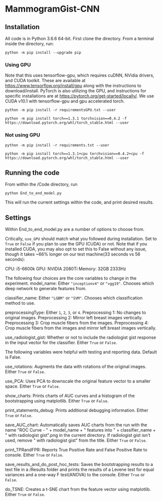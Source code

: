 # MammogramGist-CNN

## Installation
All code is in Python 3.6.6 64-bit.
First clone the directory. From a terminal inside the directory, run:

```python -m pip install --upgrade pip```


### Using GPU

Note that this uses tensorflow-gpu, which requires cuDNN, NVidia drivers, and CUDA toolkit. These are available at https://www.tensorflow.org/install/gpu along with the instructions to download/install. PyTorch is also utilizing the GPU, and instructions for specific installations are at https://pytorch.org/get-started/locally/. We use CUDA v10.1 with tensorflow-gpu and gpu accelerated torch.

```python -m pip install -r requirementsGPU.txt --user```

```python -m pip install torch==1.3.1 torchvision==0.4.2 -f https://download.pytorch.org/whl/torch_stable.html --user```

### Not using GPU


```python -m pip install -r requirements.txt --user```

```python -m pip install torch==1.3.1+cpu torchvision==0.4.2+cpu -f https://download.pytorch.org/whl/torch_stable.html --user```

## Running the code
From within the /Code directory, run

```python End_to_end_model.py```


This will run the current settings within the code, and print desired results.

## Settings
Within End_to_end_model.py are a number of options to choose from. 

Critically, ```use_GPU``` should match what you followed during installation. Set to ```True``` or ```False``` if you plan to use the GPU (CUDA) or not. Note that if you installed CUDA, you may also opt to set this to False without any issue, though it takes ~66% longer on our test machine(33 seconds vs 56 seconds):

CPU: i5-6600k
GPU: NVIDIA 2080Ti
Memory: 32GB 2333Hz

The following four choices are the core variables to change in the experiment.
model_name: 
Either ```"inceptionv4"``` or ```"vgg19"```. Chooses which deep network to generate features from.

classifier_name:
Either ```"LGBM"``` or ```"SVM"```. Chooses which classification method to use.

preprocessingType:
Either ```1```, ```2```, ```3```, or ```4```. 
Preprocessing 1: No changes to original images.
Preprocessing 2: Mirror left breast images vertically.
Preprocessing 3: Crop muscle fibers from the images.
Preprocessing 4: Crop muscle fibers from the images and mirror left breast images vertically.

use_radiologist_gist:
Whether or not to include the radiologist gist response in the input vector for the classifier. Either ```True``` or ```False```.

The following variables were helpful with testing and reporting data. Default is False.

use_rotations:
Augments the data with rotations of the original images. Either ```True``` or ```False```.

use_PCA:
Uses PCA to downscale the original feature vector to a smaller space. Either ```True``` or ```False```.

show_charts:
Prints charts of AUC curves and a histogram of the bootstrapping using matplotlib. Either ```True``` or ```False```.

print_statements_debug:
Prints additional debugging information. Either ```True``` or ```False```.

save_AUC_chart:
Automatically saves AUC charts from the run with the name "ROC Curve - " + model_name + " features into " + classifier_name + " with radiologist gist".png in the current directory. If radiologist gist isn't used, remove " with radiologist gist" from the title. Either ```True``` or ```False```.

print_TPRandFPR:
Reports True Positive Rate and False Positive Rate to console. Either ```True``` or ```False```.

save_results_and_do_post_hoc_tests:
Saves the bootstrapping results to a text file in a /Results folder and prints the results of a Levene test for equal variances and a one-way F test(ANOVA) to the console. Either ```True``` or ```False```.

do_TSNE:
Creates a t-SNE chart from the feature vector using matplotlib. Either ```True``` or ```False```.

